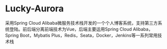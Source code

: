 # Lucky-Aurora
采用Spring Cloud Alibaba微服务技术栈开发的一个个人博客系统，支持第三方系统登陆。前后端分离前端技术为Vue，后端主要运用Spring Cloud Alibaba，Spring Boot，Mybatis Plus，Redis，Seata，Docker，Jenkins等一系列常用技术栈
